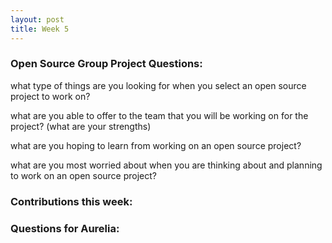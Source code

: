 ```yaml
---
layout: post
title: Week 5
---
```


### Open Source Group Project Questions:

what type of things are you looking for when you select an open source  project to work on?

what are you able to offer to the team that you will be working on for the project? (what are your strengths)

what are you hoping to learn from working on an open source project?

what are you most worried about when you are thinking about and planning  to work on an open source project? 

### Contributions this week:

### Questions for Aurelia:
